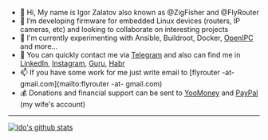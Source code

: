 
- 👋 Hi, My name is Igor Zalatov also known as @ZigFisher and @FlyRouter
- 💞️ I’m developing firmware for embedded Linux devices (routers, IP cameras, etc) and looking to collaborate on interesting projects
- 🌱 I'm currently experimenting with Ansible, Buildroot, Docker, [OpenIPC](https://openipc.org) and more...
- 💬 You can quickly contact me via [Telegram](https://t.me/FlyRouter) and also can find me in [LinkedIn](https://www.linkedin.com/in/igor-zalatov-41a98079), [Instagram](https://www.instagram.com/ZigFisher/), [Guru](https://www.guru.com/freelancers/igor-zalatov), [Habr](https://habr.com/users/ZigFisher/)
- 📫 If you have some work for me just write email to [flyrouter -at- gmail.com](mailto:flyrouter -at- gmail.com)
- 💰 Donations and financial support can be sent to [YooMoney](https://yoomoney.ru/to/410011741171832) and [PayPal](https://www.paypal.com/paypalme/andramoreni?locale.x=en_US) (my wife's account)

-----

[![Ido's github stats](https://github-readme-stats.vercel.app/api?username=zigfisher)](https://github.com/anuraghazra/github-readme-stats)
